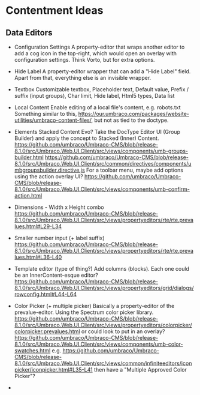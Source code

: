 # Contentment Ideas

## Data Editors

- Configuration Settings
  A property-editor that wraps another editor to add a cog icon in the top-right, which would open an overlay with configuration settings.
  Think Vorto, but for extra options.

- Hide Label
  A property-editor wrapper that can add a "Hide Label" field. Apart from that, everything else is an invisible wrapper.

- Textbox
  Customizable textbox, Placeholder text, Default value, Prefix / suffix (input groups), Char limit, Hide label, Html5 types, Data list

- Local Content
  Enable editing of a local file's content, e.g. robots.txt
  Something similar to this, https://our.umbraco.com/packages/website-utilities/umbraco-content-files/, but not as tied to the doctype.

- Elements
  Stacked Content Evo? Take the DocType Editor UI (Group Builder) and apply the concept to Stacked (Inner) Content.
  https://github.com/umbraco/Umbraco-CMS/blob/release-8.1.0/src/Umbraco.Web.UI.Client/src/views/components/umb-groups-builder.html
  https://github.com/umbraco/Umbraco-CMS/blob/release-8.1.0/src/Umbraco.Web.UI.Client/src/common/directives/components/umbgroupsbuilder.directive.js
  For a toolbar menu, maybe add options using the action overlay UI?
  https://github.com/umbraco/Umbraco-CMS/blob/release-8.1.0/src/Umbraco.Web.UI.Client/src/views/components/umb-confirm-action.html

- Dimensions - Width x Height combo
  https://github.com/umbraco/Umbraco-CMS/blob/release-8.1.0/src/Umbraco.Web.UI.Client/src/views/propertyeditors/rte/rte.prevalues.html#L29-L34

- Smaller number input (+ label suffix)
  https://github.com/umbraco/Umbraco-CMS/blob/release-8.1.0/src/Umbraco.Web.UI.Client/src/views/propertyeditors/rte/rte.prevalues.html#L36-L40

- Template editor (type of thing?) Add columns (blocks). Each one could be an InnerContent-esque editor?
  https://github.com/umbraco/Umbraco-CMS/blob/release-8.1.0/src/Umbraco.Web.UI.Client/src/views/propertyeditors/grid/dialogs/rowconfig.html#L44-L64

- Color Picker (+ multiple picker)
  Basically a property-editor of the prevalue-editor. Using the Spectrum color picker library.
  https://github.com/umbraco/Umbraco-CMS/blob/release-8.1.0/src/Umbraco.Web.UI.Client/src/views/propertyeditors/colorpicker/colorpicker.prevalues.html
  or could look to put <umb-color-swatches> in an overlay?
  https://github.com/umbraco/Umbraco-CMS/blob/release-8.1.0/src/Umbraco.Web.UI.Client/src/views/components/umb-color-swatches.html
  e.g. https://github.com/umbraco/Umbraco-CMS/blob/release-8.1.0/src/Umbraco.Web.UI.Client/src/views/common/infiniteeditors/iconpicker/iconpicker.html#L35-L41
  then have a "Multiple Approved Color Picker"?

- 
